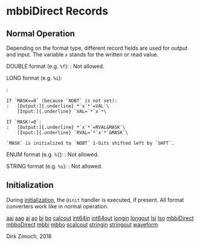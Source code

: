 # mbbiDirect Records

## Normal Operation

Depending on the format type, different record fields are used for
output and input. The variable *`x`* stands for the written or read
value.

DOUBLE format (e.g. `%f`):
:   Not allowed.

LONG format (e.g. `%i`):

:   

    If `MASK==0` (because `NOBT` is not set):
    :   [Output:]{.underline} *`x`*`=VAL`\
        [Input:]{.underline} `VAL=`*`x`*\

    If `MASK!=0`:
    :   [Output:]{.underline} *`x`*`=RVAL&MASK`\
        [Input:]{.underline} `RVAL=`*`x`*`&MASK`\

    `MASK` is initialized to `NOBT` 1-bits shifted left by `SHFT`.

ENUM format (e.g. `%{`):
:   Not allowed.

STRING format (e.g. `%s`):
:   Not allowed.

## Initialization

During [initialization](processing.html#init), the `@init` handler is
executed, if present. All format converters work like in normal
operation.

[aai](aai.html) [aao](aao.html) [ai](ai.html) [ao](ao.html)
[bi](bi.html) [bo](bo.html) [calcout](calcout.html)
[int64in](int64in.html) [int64out](int64out.html) [longin](longin.html)
[longout](longout.html) [lsi](lsi.html) [lso](lso.html)
[mbbiDirect](mbbiDirect.html) [mbboDirect](mbboDirect.html)
[mbbi](mbbi.html) [mbbo](mbbo.html) [scalcout](scalcout.html)
[stringin](stringin.html) [stringout](stringout.html)
[waveform](waveform.html)

Dirk Zimoch, 2018
